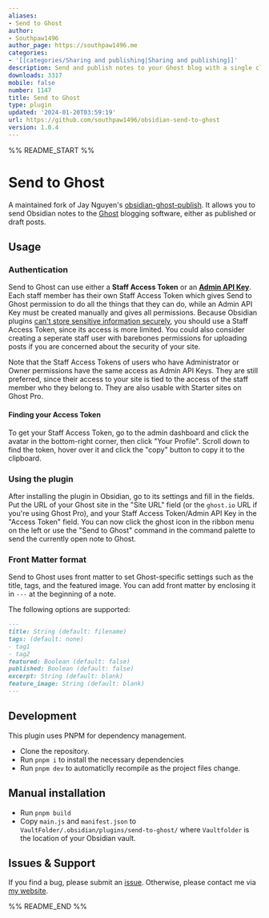 ```yaml
---
aliases:
- Send to Ghost
author:
- Southpaw1496
author_page: https://southpaw1496.me
categories:
- '[[categories/Sharing and publishing|Sharing and publishing]]'
description: Send and publish notes to your Ghost blog with a single click
downloads: 3317
mobile: false
number: 1147
title: Send to Ghost
type: plugin
updated: '2024-01-20T03:59:19'
url: https://github.com/southpaw1496/obsidian-send-to-ghost
version: 1.0.4
---
```


%% README_START %%

# Send to Ghost

A maintained fork of Jay Nguyen's [obsidian-ghost-publish](https://github.com/jaynguyens/obsidian-ghost-publish). It allows you to send Obsidian notes to the [Ghost](https://ghost.org) blogging software, either as published or draft posts.

## Usage

### Authentication
Send to Ghost can use either a **Staff Access Token** or an **[Admin API Key](https://ghost.org/integrations/custom-integrations/)**. Each staff member has their own Staff Access Token which gives Send to Ghost permission to do all the things that they can do, while an Admin API Key must be created manually and gives all permissions. Because Obsidian plugins [can't store sensitive information securely](https://forum.obsidian.md/t/a-place-for-plugins-sensitive-data/18308), you should use a Staff Access Token, since its access is more limited. You could also consider creating a seperate staff user with barebones permissions for uploading posts if you are concerned about the security of your site.

Note that the Staff Access Tokens of users who have Administrator or Owner permissions have the same access as Admin API Keys. They are still preferred, since their access to your site is tied to the access of the staff member who they belong to. They are also usable with Starter sites on Ghost Pro.

#### Finding your Access Token
To get your Staff Access Token, go to the admin dashboard and click the avatar in the bottom-right corner, then click "Your Profile". Scroll down to find the token, hover over it and click the "copy" button to copy it to the clipboard.

### Using the plugin
After installing the plugin in Obsidian, go to its settings and fill in the fields. Put the URL of your Ghost site in the "Site URL" field (or the `ghost.io` URL if you're using Ghost Pro), and your Staff Access Token/Admin API Key in the "Access Token" field. You can now click the ghost icon in the ribbon menu on the left or use the "Send to Ghost" command in the command palette to send the currently open note to Ghost.

### Front Matter format

Send to Ghost uses front matter to set Ghost-specific settings such as the title, tags, and the featured image. You can add front matter by enclosing it in `---` at the beginning of a note.

The following options are supported:

```md
---
title: String (default: filename)
tags: (default: none)
- tag1
- tag2
featured: Boolean (default: false)
published: Boolean (default: false)
excerpt: String (default: blank)
feature_image: String (default: blank)
---
```

## Development

This plugin uses PNPM for dependency management.

-   Clone the repository.
-   Run `pnpm i` to install the necessary dependencies
-   Run `pnpm dev` to automaticlly recompile as the project files change.

## Manual installation

-   Run `pnpm build`
-   Copy `main.js` and `manifest.json` to `VaultFolder/.obsidian/plugins/send-to-ghost/` where `Vaultfolder` is the location of your Obsidian vault.

## Issues & Support

If you find a bug, please submit an [issue](https://github.com/Southpaw1496/obsidian-send-to-ghost). Otherwise, please contact me via [my website](https://southpaw1496.me).


%% README_END %%